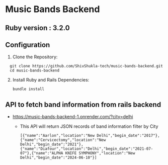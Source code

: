 # Music Bands Backend

## Ruby version : 3.2.0

## Configuration

  1. Clone the Repository:

  ```
    git clone https://github.com/ShivShukla-tech/music-bands-backend.git
    cd music-bands-backend
  ```
  
  2. Install Ruby and Rails Dependencies:

     `
       bundle install
     `


## API to fetch band information from rails backend
  - https://music-bands-backend-1.onrender.com/?city=delhi
    
    - This API will return JSON records of band information filter by City
      ```
      [{"name":"Aarlon","location":"New Delhi","begin_date":"2017"},{"name":"Cervicectomy","location":"New Delhi","begin_date":"2021"},
      {"name":"Diafour","location":"Delhi","begin_date":"2021-07-07"},{"name":"ALPHA KNIFE SYMPHONY","location":"New Delhi","begin_date":"2024-06-10"}]
      ```
 



